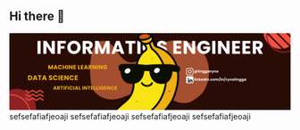 ## Hi there 👋

![LRyno Banner](img/INFORMATICS%20ENGINEER.png)
sefsefafiafjeoaji
sefsefafiafjeoaji
sefsefafiafjeoaji
sefsefafiafjeoaji
<!--
**LRyno/LRyno** is a ✨ _special_ ✨ repository because its `README.md` (this file) appears on your GitHub profile.

Here are some ideas to get you started:

- 🔭 I’m currently working on ...
- 🌱 I’m currently learning ...
- 👯 I’m looking to collaborate on ...
- 🤔 I’m looking for help with ...
- 💬 Ask me about ...
- 📫 How to reach me: ...
- 😄 Pronouns: ...
- ⚡ Fun fact: ...
-->
